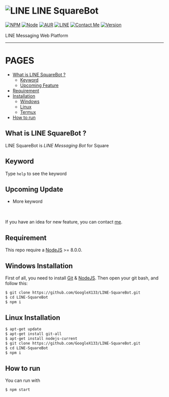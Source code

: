 # ![LINE](https://github.com/GoogleX133/LINE-WebChat/blob/master/public/images/small.png) LINE SquareBot
[![NPM](https://img.shields.io/badge/npm-%3E=%205.5.0-blue.svg)](https://nodejs.org/) [![Node](https://img.shields.io/badge/node-%3E=%208.0.0-brightgreen.svg)](https://nodejs.org/) [![AUR](https://img.shields.io/aur/license/yaourt.svg)](https://github.com/GoogleX133/LINE-SquareBot/blob/master/LICENSE) [![LINE](https://img.shields.io/badge/line-%207.18-brightgreen.svg)](http://line.me/) [![Contact Me](https://img.shields.io/badge/chat-on%20line-1bacbc.svg)](http://line.me/ti/p/MB6mnZWbu_) [![Version](https://img.shields.io/badge/alpha-1.2-red.svg)](https://github.com/GoogleX133/LINE-SquareBot)<br><br>
LINE Messaging Web Platform

----

PAGES
=====

- [What is LINE SquareBot ?](#what-is-line-squarebot-)
    - [Keyword](#keyword)
    - [Upcoming Feature](#upcoming-update)
- [Requirement](#requirement)
- [Installation](#)
    - [Windows](#windows-installation)
    - [Linux](#linux-installation)
    - [Termux](#linux-installation)
- [How to run](#how-to-run)


## What is LINE SquareBot ?

LINE SquareBot is *LINE Messaging Bot* for Square

## Keyword

Type `help` to see the keyword

## Upcoming Update

- More keyword

<br><br>
If you have an idea for new feature, you can contact [me](http://line.me/ti/p/MB6mnZWbu_).

## Requirement

This repo require a [NodeJS](https://nodejs.org/) >= 8.0.0.

## Windows Installation

First of all, you need to install [Git](https://git-scm.com/download/win) & [NodeJS](https://nodejs.org/). Then open your git bash, and follow this:<br>
```sh
$ git clone https://github.com/GoogleX133/LINE-SquareBot.git
$ cd LINE-SquareBot
$ npm i
```

## Linux Installation

```sh
$ apt-get update
$ apt-get install git-all
$ apt-get install nodejs-current
$ git clone https://github.com/GoogleX133/LINE-SquareBot.git
$ cd LINE-SquareBot
$ npm i
```

## How to run

You can run with<br>
```sh
$ npm start
```
